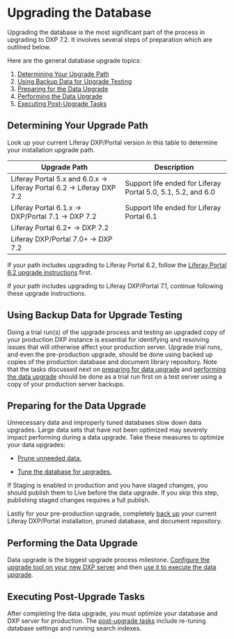 # Upgrading the Database

Upgrading the database is the most significant part of the process in upgrading to DXP 7.2. It involves several steps of preparation which are outlined below.

Here are the general database upgrade topics:

1. [Determining Your Upgrade Path](#determining-your-upgrade-path)
1. [Using Backup Data for Upgrade Testing](#using-backup-data-for-upgrade-testing)
1. [Preparing for the Data Upgrade](#preparing-for-the-data-upgrade)
1. [Performing the Data Upgrade](#performing-the-data-upgrade)
1. [Executing Post-Upgrade Tasks](#executing-post-upgrade-tasks)

## Determining Your Upgrade Path

Look up your current Liferay DXP/Portal version in this table to determine your installation upgrade path.

| Upgrade Path                            | Description |
| --------------------------------------- | ----------- |
| Liferay Portal 5.x and 6.0.x &rarr; Liferay Portal 6.2 &rarr; Liferay DXP 7.2 | Support life ended for Liferay Portal 5.0, 5.1, 5.2, and 6.0 |
| Liferay Portal 6.1.x &rarr; DXP/Portal 7.1 &rarr; DXP 7.2 | Support life ended for Liferay Portal 6.1 |
| Liferay Portal 6.2+ &rarr; DXP 7.2      |             |
| Liferay DXP/Portal 7.0+ &rarr; DXP 7.2  |             |

If your path includes upgrading to Liferay Portal 6.2, follow the [Liferay Portal 6.2 upgrade instructions](https://help.liferay.com/hc/en-us/articles/360017903232-Upgrading-Liferay) first.

If your path includes upgrading to Liferay DXP/Portal 7.1, continue following these upgrade instructions.

## Using Backup Data for Upgrade Testing

Doing a trial run(s) of the upgrade process and testing an upgraded copy of your production DXP instance is essential for identifying and resolving issues that will otherwise affect your production server. Upgrade trial runs, and even the pre-production upgrade, should be done using backed up copies of the production database and document library repository. Note that the tasks discussed next on [preparing for data upgrade](#preparing-for-the-data-upgrade) and [performing the data upgrade](#performing-the-data-upgrade) should be done as a trial run first on a test server using a copy of your production server backups.

## Preparing for the Data Upgrade

Unnecessary data and improperly tuned databases slow down data upgrades. Large data sets that have not been optimized may severely impact performing during a data upgrade. Take these measures to optimize your data upgrades: 

- [Prune unneeded data.](./03-pruning-the-database.md)

- [Tune the database for upgrades.](./05-tuning-for-the-data-upgrade.md)

If Staging is enabled in production and you have staged changes, you should publish them to Live before the data upgrade. If you skip this step, publishing staged changes requires a full publish.

Lastly for your pre-production upgrade, completely [back up](../09-maintaining-a-liferay-dxp-installation/02-backing-up.md) your current Liferay DXP/Portal installation, pruned database, and document repository.

## Performing the Data Upgrade

Data upgrade is the biggest upgrade process milestone. [Configure the upgrade tool on your new DXP server](./07-configuring-the-data-upgrade.md) and then [use it to execute the data upgrade](08-using-the-upgrade-tool.md).

## Executing Post-Upgrade Tasks

After completing the data upgrade, you must optimize your database and DXP server for production. The [post-upgrade tasks](./10-executing-post-upgrade-tasks.md) include re-tuning database settings and running search indexes.
